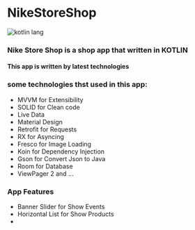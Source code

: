 # NikeStoreShop
![kotlin lang](https://user-images.githubusercontent.com/51839181/185736286-4fa7571f-b1ea-43a9-bb1d-d78e6650f3f1.png)



### Nike Store Shop is a shop app that written in  **KOTLIN**

#### This app is written by latest technologies

### some technologies thst used in this app:

- MVVM for Extensibility
- SOLID for Clean code
- Live Data 
- Material Design 
- Retrofit for Requests
- RX for Asyncing
- Fresco for Image Loading
- Koin for Dependency Injection
- Gson for Convert Json to Java
- Room for Database
- ViewPager 2
and ...

### App Features

- Banner Slider for Show Events
- Horizontal List for Show Products
-










